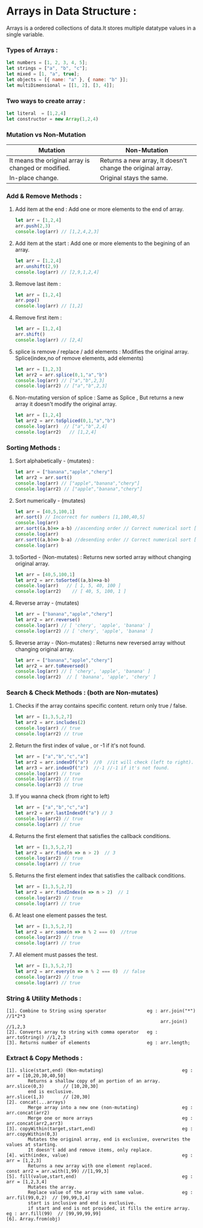 <h1>Arrays in Data Structure :</h1>

Arrays is a ordered collections of data.It stores multiple datatype values in a single variable.

<h3>Types of Arrays :</h3>

```js
let numbers = [1, 2, 3, 4, 5];
let strings = ["a", "b", "c"];
let mixed = [1, "a", true];
let objects = [{ name: "a" }, { name: "b" }];
let multiDimensional = [[1, 2], [3, 4]];
```
<h3>Two ways to create array :</h3>

```js
let literal  = [1,2,4]
let constructor = new Array(1,2,4)
```

<h3>Mutation vs Non-Mutation</h3>

<table>
  <thead>
    <tr>
      <th>Mutation</th>
      <th>Non-Mutation</th>
    </tr>
  </thead>
  <tbody>
    <tr>
      <td>It means the original array is changed or modified.</td>
      <td>Returns a new array, It doesn't change the original array.</td>
    </tr>
    <tr>
      <td>In-place change.</td>
      <td>Original stays the same.</td>
    </tr>
  </tbody>
</table>

<h3>Add & Remove Methods :</h3>

<ol>
<li>Add item at the end : Add one or more elements to the end of array.</li>
            
```js
let arr = [1,2,4]
arr.push(2,3)
console.log(arr) // [1,2,4,2,3]
```
<li>Add item at the start : Add one or more elements to the begining of an array.</li>

```js
let arr = [1,2,4]
arr.unshift(2,9)
console.log(arr) // [2,9,1,2,4]
```

<li>Remove last item :</li>

```js
let arr = [1,2,4]
arr.pop()
console.log(arr) // [1,2]
```
<li>Remove first item :</li>

```js
let arr = [1,2,4]
arr.shift()
console.log(arr) // [2,4]
```
<li>splice is remove / replace / add elements : Modifies the original array. Splice(index,no of remove elements, add elements)</li>

```js
let arr = [1,2,3]
let arr2 = arr.splice(0,1,"a","b")
console.log(arr) // ["a","b",2,3]
console.log(arr2) // ["a","b",2,3]
```

<li>Non-mutating version of splice : Same as Splice , But returns a new array it doesn't modify the original array.</li>

```js
let arr = [1,2,4]
let arr2 = arr.toSpliced(0,1,"a","b")
console.log(arr)  // ["a","b",2,4]
console.log(arr2)   // [1,2,4]
```
</ol>

<h3>Sorting Methods :</h3>

<ol>
<li>Sort alphabetically - (mutates) :</li>
            
```js
let arr = ["banana","apple","chery"]
let arr2 = arr.sort() 
console.log(arr) // ["apple","banana","chery"]
console.log(arr2) // ["apple","banana","chery"]
```
<li>Sort numerically - (mutates)</li>
            
```js
let arr = [40,5,100,1] 
arr.sort() // Incorrect for numbers [1,100,40,5]
console.log(arr)
arr.sort((a,b)=> a-b) //ascending order // Correct numerical sort [1,5,40,100]
console.log(arr)
arr.sort((a,b)=> b-a) //desending order // Correct numerical sort [100,40,5,1]
console.log(arr)
```
<li>toSorted - (Non-mutates) : Returns new sorted array without changing original array.</li>
            
```js
let arr = [40,5,100,1]
let arr2 = arr.toSorted((a,b)=>a-b)
console.log(arr)   // [ 1, 5, 40, 100 ]
console.log(arr2)    // [ 40, 5, 100, 1 ]
```
<li>Reverse array - (mutates)</li>
            
```js
let arr = ["banana","apple","chery"]
let arr2 = arr.reverse()
console.log(arr) // [ 'chery', 'apple', 'banana' ]
console.log(arr2) // [ 'chery', 'apple', 'banana' ]
```

<li>Reverse array - (Non-mutates) : Returns new reversed array without changing original array.</li>
            
```js
let arr = ["banana","apple","chery"]
let arr2 = arr.toReversed()
console.log(arr) // [ 'chery', 'apple', 'banana' ]
console.log(arr2)  // [ 'banana', 'apple', 'chery' ]
```
</ol>

<h3>Search & Check Methods : (both are Non-mutates)</h3>
<ol>
<li>Checks if the array contains specific content. return only true / false.</li>
            
```js
let arr = [1,3,5,2,7]
let arr2 = arr.includes(2)
console.log(arr) // true
console.log(arr2) // true
```
<li>Return the first index of value , or -1 if it's not found.</li>
            
```js
let arr = ["a","b","c","a"]
let arr2 = arr.indexOf("a")  //0  //it will check (left to right).
let arr3 = arr.indexOf("z")  //-1 //-1 if it's not found.
console.log(arr) // true
console.log(arr2) // true
console.log(arr3) // true
```
<li>If you wanna check (from right to left)</li>
            
```js
let arr = ["a","b","c","a"]
let arr2 = arr.lastIndexOf("a") // 3
console.log(arr2) // true
console.log(arr) // true
```
<li>Returns the first element that satisfies the callback conditions.</li>
            
```js
let arr = [1,3,5,2,7]
let arr2 = arr.find(n => n > 2)  // 3
console.log(arr2) // true
console.log(arr) // true
```
<li>Returns the first element index that satisfies the callback conditions.</li>
            
```js
let arr = [1,3,5,2,7]
let arr2 = arr.findIndex(n => n > 2)  // 1
console.log(arr2) // true
console.log(arr) // true
```
<li>At least one element passes the test.</li>
            
```js
let arr = [1,3,5,2,7]
let arr2 = arr.some(n => n % 2 === 0)  //true
console.log(arr2) // true
console.log(arr) // true
```
<li>All element must passes the test.</li>
            
```js
let arr = [1,3,5,2,7]
let arr2 = arr.every(n => n % 2 === 0)  // false
console.log(arr2) // true
console.log(arr) // true
```
</ol>

<h3>String & Utility Methods :</h3>

    [1]. Combine to String using sperator               eg : arr.join("*")  //1*2*3
                                                             arr.join()     //1,2,3
    [2]. Converts array to string with comma operator   eg : arr.toString() //1,2,3
    [3]. Returns number of elements                     eg : arr.length;

<h3>Extract & Copy Methods :</h3>

    [1]. slice(start,end) (Non-mutating)                             eg : arr = [10,20,30,40,50]
            Returns a shallow copy of an portion of an array.             arr.slice(0,3)       // [10,20,30]
            end is exclusive.                                             arr.slice(1,3)       // [20,30]
    [2]. concat(...arrays) 
            Merge array into a new one (non-mutating)                eg : arr.concat(arr2)
            Merge one or more arrays                                 eg : arr.concat(arr2,arr3)
    [3]. copyWithin(target,start,end)                                eg : arr.copyWithin(0,3)
            Mutates the original array, end is exclusive, overwrites the values at starting.
            It doesn't add and remove items, only replace.
    [4]. with(index, value)                                          eg : arr = [1,2,3]
            Returns a new array with one element replaced.                const arr2 = arr.with(1,99) //[1,99,3]
    [5]. fill(value,start,end)                                       eg : arr = [1,2,3,4]
            Mutates the array.                                        
            Replace value of the array with same value.              eg : arr.fil(99,0,2)  // [99,99,3,4]
            start is inclusive and end is exclusive.
            if start and end is not provided, it fills the entire array.   eg : arr.fill(99)  // [99,99,99,99]
    [6]. Array.from(obj)